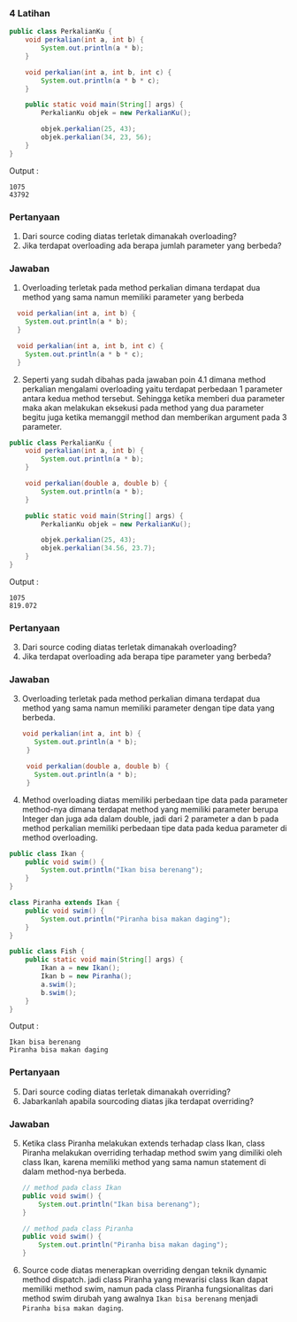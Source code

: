 ### 4 Latihan

```java
public class PerkalianKu {
    void perkalian(int a, int b) {
        System.out.println(a * b);
    }

    void perkalian(int a, int b, int c) {
        System.out.println(a * b * c);
    }

    public static void main(String[] args) {
        PerkalianKu objek = new PerkalianKu();

        objek.perkalian(25, 43);
        objek.perkalian(34, 23, 56);
    }
}
```

Output :

```
1075
43792
```

### Pertanyaan

1. Dari source coding diatas terletak dimanakah overloading?
2. Jika terdapat overloading ada berapa jumlah parameter yang berbeda?

### Jawaban

1. Overloading terletak pada method perkalian dimana terdapat dua method yang sama namun memiliki parameter yang berbeda

```java
  void perkalian(int a, int b) {
    System.out.println(a * b);
  }

  void perkalian(int a, int b, int c) {
    System.out.println(a * b * c);
  }
```

2. Seperti yang sudah dibahas pada jawaban poin 4.1 dimana method perkalian mengalami overloading yaitu terdapat perbedaan 1 parameter antara kedua method tersebut. Sehingga ketika memberi dua parameter maka akan melakukan eksekusi pada method yang dua parameter begitu juga ketika memanggil method dan memberikan argument pada 3 parameter.

```java
public class PerkalianKu {
    void perkalian(int a, int b) {
        System.out.println(a * b);
    }

    void perkalian(double a, double b) {
        System.out.println(a * b);
    }

    public static void main(String[] args) {
        PerkalianKu objek = new PerkalianKu();

        objek.perkalian(25, 43);
        objek.perkalian(34.56, 23.7);
    }
}
```

Output :

```
1075
819.072
```

### Pertanyaan

3. Dari source coding diatas terletak dimanakah overloading?
4. Jika terdapat overloading ada berapa tipe parameter yang berbeda?

### Jawaban

3. Overloading terletak pada method perkalian dimana terdapat dua method yang sama namun memiliki parameter dengan tipe data yang berbeda.

   ```java
   void perkalian(int a, int b) {
      System.out.println(a * b);
    }

    void perkalian(double a, double b) {
      System.out.println(a * b);
    }
   ```

4. Method overloading diatas memiliki perbedaan tipe data pada parameter method-nya dimana terdapat method yang memiliki parameter berupa Integer dan juga ada dalam double, jadi dari 2 parameter a dan b pada method perkalian memiliki perbedaan tipe data pada kedua parameter di method overloading.

```java
public class Ikan {
    public void swim() {
        System.out.println("Ikan bisa berenang");
    }
}

class Piranha extends Ikan {
    public void swim() {
        System.out.println("Piranha bisa makan daging");
    }
}

public class Fish {
    public static void main(String[] args) {
        Ikan a = new Ikan();
        Ikan b = new Piranha();
        a.swim();
        b.swim();
    }
}
```

Output :

```
Ikan bisa berenang
Piranha bisa makan daging
```

### Pertanyaan

5. Dari source coding diatas terletak dimanakah overriding?
6. Jabarkanlah apabila sourcoding diatas jika terdapat overriding?

### Jawaban

5. Ketika class Piranha melakukan extends terhadap class Ikan, class Piranha melakukan overriding terhadap method swim yang dimiliki oleh class Ikan, karena memiliki method yang sama namun statement di dalam method-nya berbeda.

   ```java
   // method pada class Ikan
   public void swim() {
       System.out.println("Ikan bisa berenang");
   }

   // method pada class Piranha
   public void swim() {
       System.out.println("Piranha bisa makan daging");
   }
   ```

6. Source code diatas menerapkan overriding dengan teknik dynamic method dispatch. jadi class Piranha yang mewarisi class Ikan dapat memiliki method swim, namun pada class Piranha fungsionalitas dari method swim dirubah yang awalnya `Ikan bisa berenang` menjadi `Piranha bisa makan daging`.
